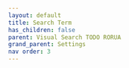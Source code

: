 ```yaml
---
layout: default
title: Search Term
has_children: false
parent: Visual Search TODO RORUA
grand_parent: Settings
nav order: 3
---
```

